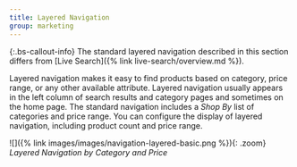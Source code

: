 ```yaml
---
title: Layered Navigation
group: marketing
---
```


{:.bs-callout-info}
The standard layered navigation described in this section differs from [Live Search]({% link live-search/overview.md %}).

Layered navigation makes it easy to find products based on category, price range, or any other available attribute. Layered navigation usually appears in the left column of search results and category pages and sometimes on the home page. The standard navigation includes a _Shop By_ list of categories and price range. You can configure the display of layered navigation, including product count and price range.

![]({% link images/images/navigation-layered-basic.png %}){: .zoom}
_Layered Navigation by Category and Price_
